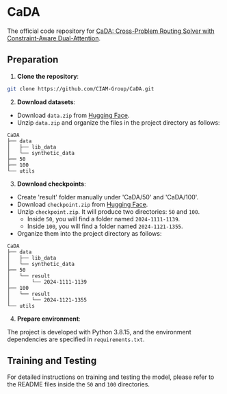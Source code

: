 # CaDA

The official code repository for [CaDA: Cross-Problem Routing Solver with Constraint-Aware Dual-Attention](https://arxiv.org/abs/2412.00346).

## Preparation

1. **Clone the repository**:

```bash
git clone https://github.com/CIAM-Group/CaDA.git
```

2. **Download datasets**:

* Download `data.zip` from [Hugging Face](https://huggingface.co/datasets/Goodyee/CaDA/tree/main).
* Unzip `data.zip` and organize the files in the project directory as follows:

```
CaDA
├── data
│   ├── lib_data
│   └── synthetic_data
├── 50
├── 100
└── utils
```

3. **Download checkpoints**:

* Create 'result' folder manually under 'CaDA/50' and 'CaDA/100'.
* Download `checkpoint.zip` from [Hugging Face](https://huggingface.co/datasets/Goodyee/CaDA/tree/main).
* Unzip `checkpoint.zip`. It will produce two directories: `50` and `100`.
  * Inside `50`, you will find a folder named `2024-1111-1139`.
  * Inside `100`, you will find a folder named `2024-1121-1355`.
* Organize them into the project directory as follows:

```
CaDA
├── data
│   ├── lib_data
│   └── synthetic_data
├── 50
│   └── result
│       └── 2024-1111-1139
├── 100
│   └── result
│       └── 2024-1121-1355
└── utils
```

4. **Prepare environment**:

The project is developed with Python 3.8.15, and the environment dependencies are specified in `requirements.txt`.


## Training and Testing

For detailed instructions on training and testing the model, please refer to the README files inside the `50` and `100` directories.
